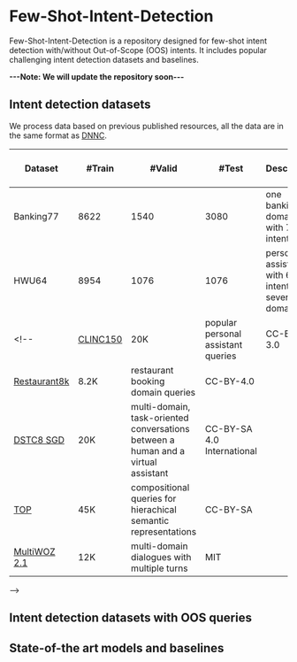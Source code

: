 # Few-Shot-Intent-Detection


Few-Shot-Intent-Detection is a repository designed for few-shot intent detection with/without Out-of-Scope (OOS) intents. It includes popular challenging intent detection datasets and baselines.


**---Note: We will update the repository soon---**

## Intent detection datasets

We process data based on previous published resources, all the data are in the same format as [DNNC](https://github.com/jianguoz/DNNC-few-shot-intent). 


| Dataset      	| #Train | #Valid | #Test 	| Description  | Paper Link| Our Processed Data Link| 
|--------------	|------	|------	|------	|-------------------------------------------------------------------------------------	|----------------------------	|------	|
| Banking77      	|8622|1540| 3080  	| one banking domain with 77 intents       | [Link](https://arxiv.org/abs/2003.04807)  | [Link]()                  	|
| HWU64        |8954| 1076	| 1076 	| personal assistant with 64 intents and several domains                                                  	| [Link](https://arxiv.org/abs/1903.05566)             | Link	|
<!-- | [CLINC150](https://www.aclweb.org/anthology/D19-1131/)        	| 20K  	| popular personal assistant queries                                                  	| CC-BY-SA 3.0               	|
| [Restaurant8k](https://arxiv.org/abs/2005.08866) 	| 8.2K 	| restaurant booking domain queries                                                   	| CC-BY-4.0                  	|
| [DSTC8 SGD](https://arxiv.org/abs/1909.05855)    	| 20K  	| multi-domain, task-oriented conversations   between a human and a virtual assistant 	| CC-BY-SA 4.0 International 	|
| [TOP](https://arxiv.org/abs/1810.07942)          	| 45K  	| compositional queries for hierachical   semantic representations                    	| CC-BY-SA                   	|
| [MultiWOZ 2.1](https://arxiv.org/abs/1907.01669) 	| 12K  	| multi-domain dialogues with multiple turns                                              	| MIT                        	|

 -->
## Intent detection datasets with OOS queries


## State-of-the art models and baselines

  
